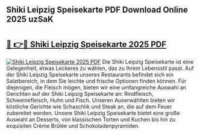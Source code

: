 ## Shiki Leipzig Speisekarte PDF Download Online 2025 uzSaK

# <h2><a href="http://gcdccu.nevu.top/?p=Shiki+Leipzig+Speisekarte">🔗 👉🔴 Shiki Leipzig Speisekarte 2025 PDF</a></h2>

[![Shiki Leipzig Speisekarte 2025 PDF](https://i.imgur.com/dBaPXMq.png)](http://gcdccu.nevu.top/?p=Shiki+Leipzig+Speisekarte)
Die Shiki Leipzig Speisekarte ist eine Gelegenheit, etwas Leckeres zu wählen, das zu Ihrem Lebensstil passt. Auf der Shiki Leipzig Speisekarte unseres Restaurants befindet sich ein Salatbereich, in dem Sie leichte und frische Optionen finden können. Für diejenigen, die Fleisch mögen, bieten wir eine umfangreiche Auswahl an Gerichten auf der Shiki Leipzig Speisekarte an: Rindfleisch, Schweinefleisch, Huhn und Fisch. Unseren Auserwählten bieten wir köstliche Gerichte wie Schaschlik und Steak an, die auf dem Feuer zubereitet werden. Unsere Shiki Leipzig Speisekarte bietet eine große Auswahl an Desserts, von klassischen Torten und Kuchen bis hin zu exquisiten Crème Brûlée und Schokoladenpyramiden.
